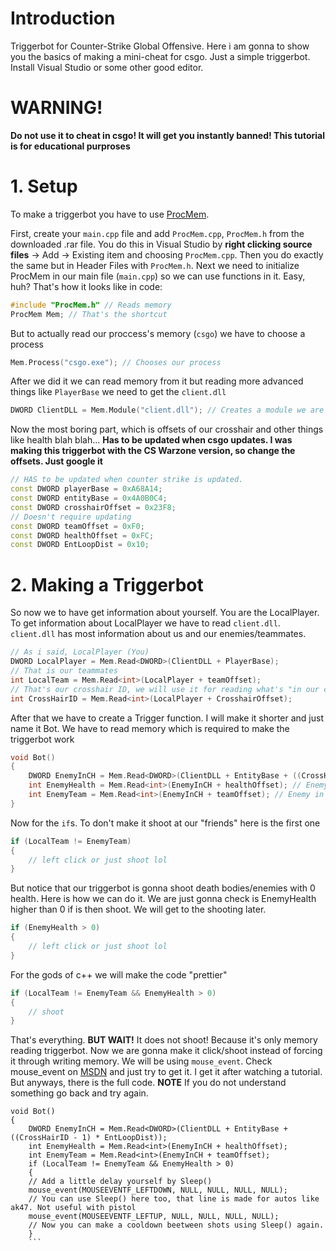 # Introduction
Triggerbot for Counter-Strike Global Offensive. Here i am gonna to show you the basics of making a mini-cheat for csgo. Just a simple triggerbot. Install Visual Studio or some other good editor.
# WARNING!
**Do not use it to cheat in csgo! It will get you instantly banned! This tutorial is for educational purproses**
# 1. Setup
To make a triggerbot you have to use [ProcMem](https://www.unknowncheats.me/forum/downloads.php?do=file&id=13249).

First, create your `main.cpp` file and add `ProcMem.cpp`, `ProcMem.h` from the downloaded .rar file. You do this in Visual Studio by **right clicking source files** -> Add -> Existing item and choosing `ProcMem.cpp`. Then you do exactly the same but in Header Files with `ProcMem.h`.
Next we need to initialize ProcMem in our main file (`main.cpp`) so we can use functions in it. Easy, huh?
That's how it looks like in code:
```cpp
#include "ProcMem.h" // Reads memory
ProcMem Mem; // That's the shortcut
```
But to actually read our proccess's memory (`csgo`) we have to choose a process
```cpp
Mem.Process("csgo.exe"); // Chooses our process
```
After we did it we can read memory from it but reading more advanced things like `PlayerBase` we need to get the `client.dll`
```cpp
DWORD ClientDLL = Mem.Module("client.dll"); // Creates a module we are reading memory from
```
Now the most boring part, which is offsets of our crosshair and other things like health blah blah...
**Has to be updated when csgo updates. I was making this triggerbot with the CS Warzone version, so change the offsets. Just google it**
```cpp
// HAS to be updated when counter strike is updated.
const DWORD playerBase = 0xA68A14;
const DWORD entityBase = 0x4A0B0C4;
const DWORD crosshairOffset = 0x23F8;
// Doesn't require updating
const DWORD teamOffset = 0xF0;
const DWORD healthOffset = 0xFC;
const DWORD EntLoopDist = 0x10;
```
# 2. Making a Triggerbot

So now we to have get information about yourself. You are the LocalPlayer. To get information about LocalPlayer we have to read `client.dll`. `client.dll` has most information about us and our enemies/teammates.
```cpp
// As i said, LocalPlayer (You)
DWORD LocalPlayer = Mem.Read<DWORD>(ClientDLL + PlayerBase);
// That is our teammates
int LocalTeam = Mem.Read<int>(LocalPlayer + teamOffset);
// That's our crosshair ID, we will use it for reading what's "in our crosshair"
int CrossHairID = Mem.Read<int>(LocalPlayer + CrosshairOffset);
```
After that we have to create a Trigger function. I will make it shorter and just name it Bot. We have to read memory which is required to make the triggerbot work
```cpp
void Bot()
{
    DWORD EnemyInCH = Mem.Read<DWORD>(ClientDLL + EntityBase + ((CrossHairID - 1) * EntLoopDist)); // CH is just crosshair btw
    int EnemyHealth = Mem.Read<int>(EnemyInCH + healthOffset); // Enemy in our crosshair
    int EnemyTeam = Mem.Read<int>(EnemyInCH + teamOffset); // Enemy in crosshair's team, we need it to distinguish are we aiming at the enemy or the teammate does. Logic.
} 
```
Now for the `if`s. To don't make it shoot at our "friends" here is the first one
```cpp
if (LocalTeam != EnemyTeam)
{
    // left click or just shoot lol
}
```
But notice that our triggerbot is gonna shoot death bodies/enemies with 0 health. Here is how we can do it. We are just gonna check is EnemyHealth higher than 0 if is then shoot. We will get to the shooting later.
```cpp
if (EnemyHealth > 0)
{
    // left click or just shoot lol
}
```
For the gods of c++ we will make the code "prettier"
```cpp
if (LocalTeam != EnemyTeam && EnemyHealth > 0)
{
    // shoot
}
```
That's everything. **BUT WAIT!** It does not shoot! Because it's only memory reading triggerbot. Now we are gonna make it click/shoot instead of forcing it through writing memory. We will be using `mouse_event`. Check mouse_event on [MSDN](https://docs.microsoft.com/en-us/windows/desktop/api/winuser/nf-winuser-mouse_event) and just try to get it. I get it after watching a tutorial. But anyways, there is the full code. **NOTE** If you do not understand something go back and try again.
```cp
void Bot()
{
    DWORD EnemyInCH = Mem.Read<DWORD>(ClientDLL + EntityBase + ((CrossHairID - 1) * EntLoopDist));
    int EnemyHealth = Mem.Read<int>(EnemyInCH + healthOffset);
    int EnemyTeam = Mem.Read<int>(EnemyInCH + teamOffset);
    if (LocalTeam != EnemyTeam && EnemyHealth > 0)
    {
    // Add a little delay yourself by Sleep()
    mouse_event(MOUSEEVENTF_LEFTDOWN, NULL, NULL, NULL, NULL);
    // You can use Sleep() here too, that line is made for autos like ak47. Not useful with pistol
    mouse_event(MOUSEEVENTF_LEFTUP, NULL, NULL, NULL, NULL);
    // Now you can make a cooldown beetween shots using Sleep() again.
    }
    ```
